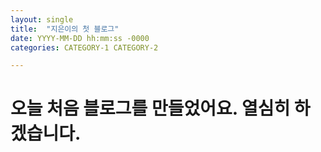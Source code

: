 ```yaml
---
layout: single
title:  "지은이의 첫 블로그"
date: YYYY-MM-DD hh:mm:ss -0000
categories: CATEGORY-1 CATEGORY-2

---
```


# 오늘 처음 블로그를 만들었어요. 열심히 하겠습니다.
